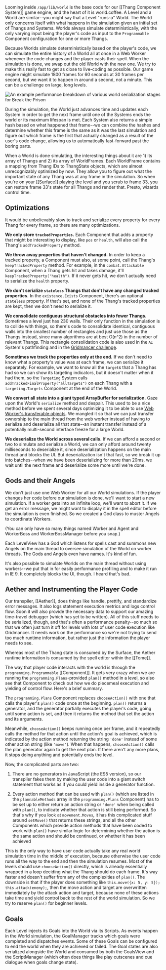 Looming inside `/app/lib/world` is the base code for our [[Thang Component System]] game engine, and the heart of it is world.coffee. A Level and a World are similar--you might say that a Level "runs-a" World. The World only concerns itself with what happens in the simulation given an initial set of Thangs and Systems. Worlds always simulate deterministically, with the only varying input being the player's code as input to the `Programmable` Component configuration for one or more Thangs.

Because Worlds simulate deterministically based on the player's code, we can simulate the entire history of a World all at once in a Web Worker whenever the code changes and the player casts their spell. When the simulation is done, we swap out the old World with the new one. We try to make this really fast to get as close to live-coding as possible. Our game engine might simulate 1800 frames for 60 seconds at 30 frames per second, but we want it to happen in around a second, not a minute. This can be a challenge on large, long levels.

![An example performance breakdown of various world serialization stages for Break the Prison](https://s3.amazonaws.com/files.codecombat.com/wiki-images/world_simulation.png)

During the simulation, the World just advances time and updates each System in order to get the next frame until one of the Systems ends the world or its maximum lifespan is met. Each System also returns a simple hash based on what happened that frame--we can combine the hashes and determine whether this frame is the same as it was the last simulation and figure out which frame is the first that actually changed as a result of the user's code change, allowing us to automatically fast-forward past the boring parts.

When a World is done simulating, the interesting things about it are 1) its array of Thangs and 2) its array of WorldFrames. Each WorldFrame contains a mapping from Thang IDs to ThangState objects, which are almost unrecognizably optimized by now. They allow you to figure out what the important state of any Thang was at any frame in the simulation. So when you're on your [[Surface]] playing the level and you scrub to frame 33, you can restore frame 33's state for all Thangs and render that. Presto, wizards control time.

## Optimizations

It would be unbelievably slow to track and serialize every property for every Thang for every frame, so there are many optimizations.

**We only store `trackedProperties`.** Each Component that adds a property that might be interesting to display, like `pos` or `health`, will also call the Thang's `addTrackedProperty` method.

**We throw away properties that haven't changed.** In order to keep a tracked property, a Component must also, at some point, call the Thang's `keepTrackedProperty` method. For example, in the `combat.Attackable` Component, when a Thang gets hit and takes damage, it'll `keepTrackedProperty("health")`. If it never gets hit, we don't actually need to serialize the `health` property.

**We don't serialize `stateless` Thangs that don't have any changed tracked properties.** In the `existence.Exists` Component, there's an optional `stateless` property. If that's set, and none of the Thang's tracked properties are kept, then we don't need to serialize it.

**We consolidate contiguous structural obstacles into fewer Thangs.** Sometimes a level just has 230 walls. Their only function in the simulation is to collide with things, so there's code to consolidate identical, contiguous walls into the smallest number of rectangles and just use those as the Thangs instead, since many algorithms are at best O(n^2) in the number of relevant Thangs. This rectangle consolidation code is also used in the `AI` System's pathfinding and in the [Gridmancer challenge](http://codecombat.com/play/level/gridmancer).

**Sometimes we track the properties only at the end.** If we don't need to know what a property's value was at each frame, we can serialize it separately. For example, we want to know all the `target`s that a Thang has had so we can show its targeting indicators, but it doesn't matter when it had them, so the `Targeting` System calls `addTrackedFinalProperty("allTargets")` on each Thang with a `targeting.Targets` Component at the end of the World.

**We convert all state into a giant typed ArrayBuffer for serialization.** Gaze upon the World's `serialize` method and despair. This used to be a nice method before we spent several days optimizing it to be able to use [Web Worker's transferable objects](http://updates.html5rocks.com/2011/12/Transferable-Objects-Lightning-Fast). We mangled it so that we can just transfer ownership to the main thread from the web worker instead of having to serialize and deserialize all that state--an instant transfer instead of a potentially multi-second interface freeze for a large World.

**We deserialize the World across several calls.** If we can afford a second or two to simulate and serialize a World, we can only afford around twenty milliseconds to deserialize it, since deserialization happens on the main thread and blocks the UI. But deserialization isn't that fast, so we break it up into batches--when we have been deserializing for more than 20ms, we wait until the next frame and deserialize some more until we're done.

## Gods and their Angels

We don't just use one Web Worker for all our World simulations. If the player changes her code before our simulation is done, we'll want to start a new simulation. If a worker gets into an infinite loop, we'll want to abort it. If we get an error message, we might want to display it in the spell editor before the simulation is even finished. So we created a God class to muster Angels to coordinate Workers.

(You can only have so many things named Worker and Agent and WorkerBoss and WorkerBossManager before you snap.)

Each LevelView has a God which listens for spells cast and summons new Angels on the main thread to oversee simulation of the World on worker threads. The Gods and Angels even have names. It's kind of fun.

It's also possible to simulate Worlds on the main thread without using workers--we put that in for easily performance profiling and to make it run in IE 9. It completely blocks the UI, though. I heard that's bad.

## Aether and Instrumenting the Player Code

Our transpiler, [[Aether]], does things like handle, prettify, and standardize error messages. It also logs statement execution metrics and logs control flow. Soon it will also provide the necessary data to support our amazing time-travel debugger (which has yet to be written). All of this stuff needs to be serialized, though, and that's often a performance penalty--so much so that we often just turn it off for levels with lots of user code execution like Gridmancer. It needs work on the performance so we're not trying to send too much runtime information, but rather just the information the player needs to see.

Whereas most of the Thang state is consumed by the Surface, the Aether runtime information is consumed by the spell editor within the [[Tome]].

The way that player code interacts with the world is through the `programming.Programmable` [[Component]]. It gets very crazy when we are running the `programming.Plans`-provided `plan()` method in a level, so also see that Component to check out how we do piecemeal execution and yielding of control flow. Here's a brief summary.

The `programming.Plans` Component replaces `chooseAction()` with one that calls the player's `plan()` code once at the beginning. `plan()` returns a generator, and the generator partially executes the player's code, going until some action is set, and then it returns the method that set the action and its arguments.

Meanwhile, `chooseAction()` keeps running once per frame, and it repeatedly calls the method for that action until the action's goal is achieved, which is indicated by the action method returning the string `'done'` instead of some other action string (like `'move'`). When that happens, `chooseAction()` calls the plan generator again to get the next plan. If there aren't any more plans, it stops doing anything and potentially ends the level.

Now, the complicated parts are two:

1. There are no generators in JavaScript (the ES5 version), so our transpiler fakes them by making the user code into a giant switch statement that works as if you could yield inside a generator function.

2. Every action method that can be used with `plan()` (which are listed in the `plannableMethods` array in the `programming.Plans` Component) has to be set up to either return an action string or `'done'` when being called with `plan()`, to indicate whether that action is still being performed. So that's why if you look at `movement.Moves`, it has this complicated stuff around `setMove()` that returns these strings, and all the other Components which provide action methods that have been coded to work with `plan()` have similar logic for determining whether the action is the same action and should be continued, or whether it has been achieved

This is the only way to have user code actually take any real world simulation time in the middle of execution, because otherwise the user code runs all the way to the end and then the simulation resumes. Most of the levels should use `chooseAction()` directly, which is already essentially wrapped in a loop deciding what the Thang should do each frame. It's way faster and doesn't suffer from any of the complexities of `plan()`. The downside is that if the player does something like `this.move({x: 5, y: 5}); this.attack(enemy);`, then the move action and target are overwritten immediately by the attack action and target, because none of these actions take time and yield control back to the rest of the world simulation. So we try to reserve `plan()` for beginner levels.

## Goals

Each Level injects its Goals into the World via its Scripts. As events happen in the World simulation, the GoalManager tracks which goals were completed and dispatches events. Some of these Goals can be configured to end the world when they are achieved or failed. The Goal states are also serialized alongside the World and consumed by both the GoalsView and the ScriptManager (which often does things like play cutscenes and cue dialogue when goals change state).

